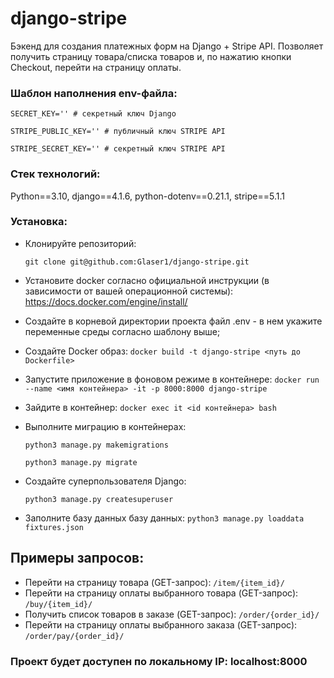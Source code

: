 # django-stripe
Бэкенд для создания платежных форм на Django + Stripe API. Позволяет получить страницу товара/списка товаров и, по нажатию кнопки Checkout, перейти на страницу оплаты.

### Шаблон наполнения env-файла:

``` SECRET_KEY='' # секретный ключ Django ```

``` STRIPE_PUBLIC_KEY='' # публичный ключ STRIPE API ``` 

``` STRIPE_SECRET_KEY='' # секретный ключ STRIPE API ``` 


### Стек технологий:
  Python==3.10, django==4.1.6, python-dotenv==0.21.1, stripe==5.1.1

### Установка:
* Клонируйте репозиторий:

  ``` git clone git@github.com:Glaser1/django-stripe.git ```
* Установите docker согласно официальной инструкции (в зависимости от вашей операционной системы):
    https://docs.docker.com/engine/install/    

* Создайте в корневой директории проекта файл .env - в нем укажите переменные среды согласно шаблону выше;

* Создайте Docker образ:
  ``` docker build -t django-stripe <путь до Dockerfile> ```

* Запустите приложение в фоновом режиме в контейнере: 
  ``` docker run --name <имя контейнера> -it -p 8000:8000 django-stripe ```
* Зайдите в контейнер:
  ``` docker exec it <id контейнера> bash ```
  
* Выполните миграцию в контейнерах: 

  ``` python3 manage.py makemigrations ```
  
  ``` python3 manage.py migrate ```

* Создайте суперпользователя Django:

  ``` python3 manage.py createsuperuser ```

* Заполните базу данных базу данных:
  ``` python3 manage.py loaddata fixtures.json ```
  
## Примеры запросов:
 - Перейти на страницу товара (GET-запрос):
   ``` /item/{item_id}/ ```
 - Перейти на страницу оплаты выбранного товара (GET-запрос):
   ``` /buy/{item_id}/ ```
 - Получить список товаров в заказе (GET-запрос):
   ``` /order/{order_id}/ ```
 - Перейти на страницу оплаты выбранного заказа (GET-запрос):
  ``` /order/pay/{order_id}/ ```
  
  
### Проект будет доступен по локальному IP: localhost:8000


